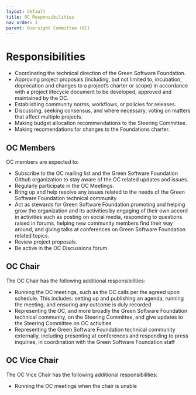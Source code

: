 ```yaml
---
layout: default
title: OC Responsibilities
nav_order: 3
parent: Oversight Committee (OC)
---
```

[//]: # (SPDX-License-Identifier: CC-BY-4.0)

# Responsibilities

* Coordinating the technical direction of the Green Software Foundation.
* Approving project proposals (including, but not limited to, incubation, deprecation and changes to a project’s charter or scope) in accordance with a project lifecycle document to be developed, approved and maintained by the OC.
* Establishing community norms, workflows, or policies for releases.
* Discussing, seeking consensus, and where necessary, voting on matters that affect multiple projects.
* Making budget allocation recommendations to the Steering Committee.
* Making recomendations for changes to the Foundations charter.

## OC Members

OC members are expected to:

* Subscribe to the OC mailing list and the Green Software Foundation Github organization to stay aware of the OC related updates and issues.
* Regularly participate in the OC Meetings.
* Bring up and help resolve any issues related to the needs of the Green Software Foundation technical community
* Act as stewards for Green Software Foundation promoting and helping grow the organization and its activities by engaging of their own accord in activities such as posting on social media, responding to questions raised in forums, helping new community members find their way around, and giving talks at conferences on Green Software Foundation related topics.
* Review project proposals.
* Be active in the OC Discussions forum.

## OC Chair

The OC Chair has the following additional responsibilities:

* Running the OC meetings, such as the OC calls per the agreed upon schedule. This includes: setting up and publishing an agenda, running the meeting, and ensuring any outcome is duly recorded
* Representing the OC, and more broadly the Green Software Foundation technical community, on the Steering Committee, and give updates to the Steering Committee on OC activities
* Representing the Green Software Foundation technical community externally, including presenting at conferences and responding to press inquiries, in coordination with the Green Software Foundation staff

## OC Vice Chair
The OC Vice Chair has the following additional responsibilities:

* Running the OC meetings when the chair is unable

